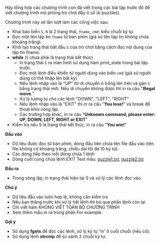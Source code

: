 Hãy tổng hợp các chương trình con đã viết trong các bài tập trước đó để viết chương trình mô phỏng trò chơi đẩy ô số (k-puzzles).

Chương trình này sẽ lần lượt làm các công việc sau:
- Khai báo biến `S`, `N` là 2 trạng thái, `fname`, `cmd`: kiểu chuỗi ký tự.
- Đọc một tên tập tin `fname` từ bàn phím (giả sử tên tập tin không chứa khoảng trắng).
- Khởi tạo trạng thái bắt đầu `S` của trò chơi bằng cách đọc nội dung của tập tin fname.
- **while** (`S` chưa phải là trạng thái kết thúc)
    - In trạng thái `S` ra màn hình sử dụng hàm print_state trong bài tập trước.
    - Đọc một lệnh điều khiển từ người dùng vào biến `cmd` (giả sử người dùng có thể nhập lện bất kỳ)
    - Nếu lệnh nhập vào là "UP" thì di chuyển ô trống lên trên và gán `S` bằng trạng thái mới. Nếu di chuyển không được thì in ra câu "**Illegal move.**"
    - Xử lý tương tự cho các lệnh "DOWN", "LEFT", "RIGHT"
    - Nếu lệnh nhập vào là "EXIT" thì in ra câu "**You lose!**" và break để thoát khỏi vòng lặp.
    - Các trường hợp khác, in ra câu "**Unknown command, please enter: UP, DOWN, LEFT, RIGHT or EXIT**"
- Kiểm tra nếu S là trạng thái kết thúc, in ra câu "**You win!**"


**Đầu vào**
- Dữ liệu được đọc từ bàn phím, dòng đầu tiên chứa tên file đầu vào (tên file không có khoảng trắng, chiều dài tối đa 10 ký tự).
- Các dòng tiếp theo mỗi dòng chứa 1 lệnh
- Dòng cuối cùng chứa lệnh EXIT
Test mẫu: [puzzle1.txt](./puzzle1.txt), [puzzle2.txt](./puzzle2.txt)

**Đầu ra**
- Trong vòng lặp, in trạng thái hiện tại S và xử lý các lệnh đọc vào.

**Chú ý**
- Dữ liệu đầu vào luôn hợp lệ, không cần kiểm tra
- Nếu bạn thắng trước khi xử lý hết lệnh thì bỏ qua phần lệnh còn lại
- Chỉ viết hàm KHÔNG VIẾT TOÀN BỘ CHƯƠNG TRÌNH
- Xem thêm mẫu in ra trong phần For example.

**Gợi ý**
- Sử dụng **fgets** để đọc các lệnh, xử lý ký tự '\n' ở cuối chuỗi (nếu có).
- Sử dụng lệnh **strcmp** để so sánh 2 chuỗi ký tự.